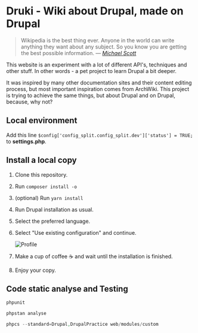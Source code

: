 # Druki - Wiki about Drupal, made on Drupal

> Wikipedia is the best thing ever. Anyone in the world can write anything they want about any subject. So you know you are getting the best possible information.
> — <cite>[Michael Scott](https://www.youtube.com/watch?v=kFBDn5PiL00)</cite>

This website is an experiment with a lot of different API's, techniques and other stuff. In other words - a pet project to learn Drupal a bit deeper.

It was inspired by many other documentation sites and their content editing process, but most important inspiration comes from ArchWiki. This project is trying to achieve the same things, but about Drupal and on Drupal, because, why not?

## Local environment

Add this line `$config['config_split.config_split.dev']['status'] = TRUE;` to **settings.php**.

## Install a local copy

1. Clone this repository.
1. Run `composer install -o`
1. (optional) Run `yarn install`
1. Run Drupal installation as usual.
1. Select the preferred language.
1. Select "Use existing configuration" and continue.

    ![Profile](https://i.imgur.com/vsVKAHD.png)

1. Make a cup of coffee ☕️ and wait until the installation is finished.
1. Enjoy your copy.

## Code static analyse and Testing

```php
phpunit
```

```php
phpstan analyse
```

```php
phpcs --standard=Drupal,DrupalPractice web/modules/custom
```
